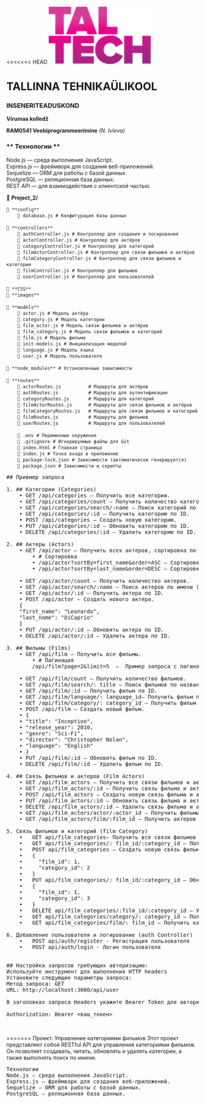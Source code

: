 <<<<<<< HEAD
![TalTech Logo](images/tal-tech.png)

# TALLINNA TEHNIKAÜLIKOOL

### INSENERITEADUSKOND

**Virumaa kolledž**

**RAM0541 Veebiprogrammeerimine** _(N. Ivleva)_

### ** Технологии **

Node.js — среда выполнения JavaScript.<br>
Express.js — фреймворк для создания веб-приложений.<br>
Sequelize — ORM для работы с базой данных.<br>
PostgreSQL — реляционная база данных.<br>
REST API — для взаимодействия с клиентской частью.<br>

📂 **Project_2/**

    📂 **config**
        📄 database.js # Конфигурация базы данных

    📂 **controllers**
        📄 authController.js # Контроллер для создания и логирования
        📄 actorController.js # Контроллер для актёров
        📄 categoryController.js # Контроллер для категорий
        📄 filmActorController.js # Контроллер для связи фильмов и актёров
        📄 filmCategoryController.js # Контроллер для связи фильмов и категории
        📄 filmController.js # Контроллер для фильмов
        📄 userController.js # Контроллер для пользователей

    📂 **CSS**
    📂 **images**

    📂 **models**
        📄 actor.js # Модель актёра
        📄 category.js # Модель категории
        📄 film_actor.js # Модель связи фильмов и актёров
        📄 film_category.js # Модель связи фильмов и категорий
        📄 film.js # Модель фильма
        📄 init-models.js # Инициализация моделей
        📄 language.js # Модель языка
        📄 user.js # Модель пользователя

    📂 **node_modules** # Установленные зависимости

    📂 **routes**
        📄 actorRoutes.js          # Маршруты для актёров
        📄 authRoutes.js           # Маршруты для аутентификации
        📄 categoryRoutes.js       # Маршруты для категорий
        📄 filmActorRoutes.js      # Маршруты для связи фильмов и актёров
        📄 filmCategoryRoutes.js   # Маршруты для связи фильмов и категорий
        📄 filmRoutes.js           # Маршруты для фильмов
        📄 userRoutes.js           # Маршруты для пользователей

        📄 .env # Переменные окружения
        📄 .gitignore # Игнорируемые файлы для Git
        📄 index.html # Главная страница
        📄 index.js # Точка входа в приложение
        📄 package-lock.json # Зависимости (автоматически генерируется)
        📄 package.json # Зависимости и скрипты

<pre>## Привмер запроса

1. ## Категории (Categories)
    • GET /api/categories — Получить все категории.
    • GET /api/categories/count — Получить количество категорий.
    • GET /api/categories/search/:name — Поиск категорий по названию (без учета регистра).
    • GET /api/categories/:id — Получить категорию по ID.
    • POST /api/categories — Создать новую категорию.
    • PUT /api/categories/:id — Обновить категорию по ID.
    • DELETE /api/categories/:id — Удалить категорию по ID.

2. ## Актеры (Actors)
    • GET /api/actor — Получить всех актеров, сортировка по actor_id (по умолчанию): 
        • # Сортировка
        • /api/actor?sortBy=first_name&order=ASC — Сортировка по first_name в порядке возрастания:
        • /api/actor?sortBy=last_name&order=DESC — Сортировка по last_name в порядке убывания:

    • GET /api/actor/count — Получить количество актеров.
    • GET /api/actor/search/:name — Поиск актеров по имени (без учета регистра).
    • GET /api/actor/:id — Получить актера по ID.
    • POST /api/actor — Создать нового актера.
    {
    "first_name": "Leonardo",
    "last_name": "DiCaprio"
    }
    • PUT /api/actor/:id — Обновить актера по ID.
    • DELETE /api/actor/:id — Удалить актера по ID.

3. ## Фильмы (Films)
    • GET /api/film — Получить все фильмы. 
        • # Пагинация
        /api/film?page=2&limit=5  —  Пример запроса с пагинацией 

    • GET /api/film/count — Получить количество фильмов.
    • GET /api/film/search/: title — Поиск фильмов по названию (без учета регистра).
    • GET /api/film/:id — Получить фильм по ID.
    • GET /api/film/language/: language_id— Получить фильм по языку.
    • GET /api/film/category/: category_id — Получить фильм категории.
    • POST /api/film — Создать новый фильм.
    • {
    • "title": "Inception",
    • "release_year": 2010,
    • "genre": "Sci-Fi",
    • "director": "Christopher Nolan",
    • "language": "English"
    • }
    • PUT /api/film/:id — Обновить фильм по ID.
    • DELETE /api/film/:id — Удалить фильм по ID.

4. ## Связь фильмов и актеров (Film Actors)
    • GET /api/film_actors — Получить все связи фильмов и актеров.
    • GET /api/film_actors/:id — Получить связь фильма и актера по ID.
    • POST /api/film_actors — Создать новую связь фильма и актера.
    • PUT /api/film_actors/:id — Обновить связь фильма и актера по ID.
    • DELETE /api/film_actors/:id — Удалить связь фильма и актера по ID.
    • GET /api/film_actors/actor/:actor_id — Получить фильмы по ID актера.
    • GET /api/film_actors/film/:film_id — Получить актеров по ID фильма.

5. Связь фильмов и категорий (film Category)
    •	GET api/film_categories— Получить все связи фильмов и категорий.
    •	GET api/film_categories/: film_id/:category_id — Получить связь фильма и категории по ID
    •	POST api/film_categories — Создать новую связь фильма и категории
    •	{
    •	  "film_id": 1,
    •	  "category_id": 2
    •	}
    •	PUT api/film_categories/: film_id/:category_id — Обновить связь фильма и категории по ID
    •	{
    •	  "film_id": 1,
    •	  "category_id": 3
    •	}
    •	DELETE api/film_categories/:film_id/:category_id — Удалить связь фильма и категории по ID
    •	GET api/film_categories/category/: category_id — Получить фильмы по ID категории
    •	GET api/film_categories/film/: film_id — Получить категории по ID фильма

6. Добавление пользователя и логирование (auth Controller)
    •	POST api/auth/register - Регистрация пользователя
    •	POST api/auth/login - Логин пользователя


## Настройка запросов требующих авторизацию:
Используйте инструмент для выполнения HTTP headers
Установите следующие параметры запроса:
Метод запроса: GET
URL: http://localhost:3000/api/user

В заголовках запроса Headers укажите Bearer Token для авторизации:

Authorization: Bearer <ваш_токен>


</pre>

=======
Проект: Управление категориями фильмов
Этот проект представляет собой RESTful API для управления категориями фильмов. Он позволяет создавать, читать, обновлять и удалять категории, а также выполнять поиск по имени.

<pre>
Технологии
Node.js — среда выполнения JavaScript.
Express.js — фреймворк для создания веб-приложений.
Sequelize — ORM для работы с базой данных.
PostgreSQL — реляционная база данных.
</pre>
